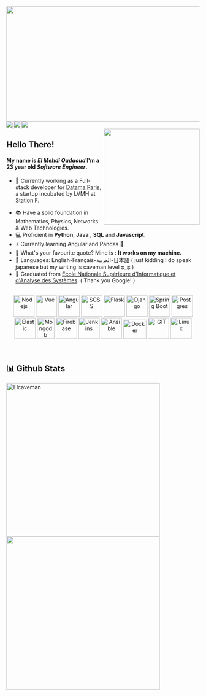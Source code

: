 <img src="https://64.media.tumblr.com/c5543874b9cbe98da1d20945a45e989b/tumblr_o5a5r9Z9O71tvppquo1_r1_1280.gifv" height="300px" width="1300px"/>

<a href="https://www.linkedin.com/in/el-mehdi-oudaoud-b796001a1/" target="_blank">
<img src="https://img.shields.io/badge/LinkedIn-0077B5?style=for-the-badge&logo=linkedin&logoColor=white" />
</a>

<a href="https://twitter.com/ElCaveman2" target="_blank">
<img src="https://img.shields.io/badge/Twitter-1DA1F2?style=for-the-badge&logo=twitter&logoColor=white" />
</a>
<a href="02.oudaoud@gmail.com" target="_blank">
<img src="https://img.shields.io/badge/Gmail-D14836?style=for-the-badge&logo=gmail&logoColor=white" />
</a>
<br/> 
<!--<a href="channel">
  <img align="left" alt="Mehdi's YouTube" width="15px" src="https://cdn.jsdelivr.net/npm/simple-icons@3.2.0/icons/youtube.svg" />
nekko
<img src="https://media.giphy.com/media/VgCDAzcKvsR6OM0uWg/giphy.gif" width="50">
<img src="https://media.giphy.com/media/WUlplcMpOCEmTGBtBW/giphy.gif" width="30">
</a>
-->
<img align="right" width="250px" src="https://github-readme-stats.vercel.app/api/top-langs/?username=Elcaveman&theme=tokyonight&hide_langs_below=1" />

## Hello There!
#### My name is *El Mehdi Oudaoud* I'm a 23 year old *Software Engineer*.
- 🏦  Currently working as a Full-stack developer for <a href="https://www.datama.io/fr/accueil/" target="_blank">Datama Paris</a>, a startup incubated by LVMH at Station F. 
<!-- - 📝 I regulary write technical articles for [hashnode](https://apoorvtyagi.tech/) and [dev.to](https://dev.to/apoorvtyagi)-->
- 📚 Have a solid foundation in Mathematics, Physics, Networks & Web Technologies.
- 💻 Proficient in **Python**, **Java** , **SQL** and **Javascript**.
- ⚡ Currently learning Angular and Pandas 🐼.
- 💬 What's your favourite quote? Mine is : **It works on my machine.**
- 📖 Languages: English-Français-العربية-日本語 ( just kidding I do speak japanese but my writing is caveman level ಥ_ಥ )
- 🔺 Graduated from [École Nationale Supérieure d'Informatique et d'Analyse des Systèmes](http://ensias.um5.ac.ma/). ( Thank you Google! )
<br/><br/>
<p align="center">
      	<!--Node JS -->
	<img src="https://www.vectorlogo.zone/logos/nodejs/nodejs-icon.svg" alt="Nodejs" width="55" height="55"/>
	<!--Vue-->
	<img src="https://www.vectorlogo.zone/logos/vuejs/vuejs-icon.svg" alt="Vue" width="55" height="55"/>
	<!--Angular-->
	<img src="https://www.vectorlogo.zone/logos/angular/angular-icon.svg" alt="Angular" width="55" height="55"/>
	<!--SASS-->
	<img src="https://www.vectorlogo.zone/logos/sass-lang/sass-lang-ar21.svg" alt="SCSS" width="55" height="55"/>
	<!--Flask-->
	<img src="https://www.vectorlogo.zone/logos/pocoo_flask/pocoo_flask-icon.svg" alt="Flask" width="55" height="55"/>
	<!--Django-->
	<img src="https://www.vectorlogo.zone/logos/djangoproject/djangoproject-icon.svg" alt="Django" width="55" height="55"/>
     	<!--Spring Boot-->
	<img src="https://www.vectorlogo.zone/logos/springio/springio-icon.svg" alt="Spring Boot" width="55" height="55"/>
	<!--Postgres-->
	<img src="https://www.vectorlogo.zone/logos/postgresql/postgresql-icon.svg" alt="Postgres" width="55" height="55"/>
	<!--ElasticSearch-->
	<img src="https://www.vectorlogo.zone/logos/elastic/elastic-icon.svg" alt="Elastic" width="55" height="55"/>
	<!--Mongo-->
	<img src="https://www.vectorlogo.zone/logos/mongodb/mongodb-icon.svg" alt="Mongodb" width="45" height="55"/>
	<!--Firebase-->
	<img src="https://www.vectorlogo.zone/logos/firebase/firebase-icon.svg" alt="Firebase" width="55" height="55"/>
	<!--Jenkins-->
	<img src="https://www.vectorlogo.zone/logos/jenkins/jenkins-icon.svg" alt="Jenkins" width="55" height="55"/>
	<!--Ansible-->
	<img src="https://www.vectorlogo.zone/logos/ansible/ansible-icon.svg" alt="Ansible" width="55" height="55"/>
	<!--Docker-->
	<img src="https://www.vectorlogo.zone/logos/docker/docker-official.svg" alt="Docker" width="60" height="50"/>
	<!--Git-->
	<img src="https://www.vectorlogo.zone/logos/git-scm/git-scm-icon.svg" alt="GIT" width="55" height="55"/> 
	<!--Linux-->
	<img src="https://www.vectorlogo.zone/logos/linux/linux-icon.svg" alt="Linux" width="55" height="55"/> 
</p>
<br/>
<h2> 📊 Github Stats </h2> 
<!--<a href="https://github.com/Elcaveman/github-readme-stats">
	<img align="left" width="42%" src="https://github-readme-stats.vercel.app/api/top-langs/?username=Elcaveman&layout=compact&theme=tokyonight" />
</a>-->
<img align="left" width="400px" src="https://github-readme-streak-stats.herokuapp.com/?user=Elcaveman&theme=tokyonight" alt="Elcaveman"/>
<img width="400px" src="https://github-readme-stats.vercel.app/api?username=Elcaveman&show_icons=true&theme=tokyonight"/>







